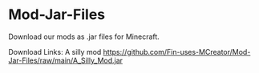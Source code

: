 # Mod-Jar-Files
Download our mods as .jar files for Minecraft.

Download Links:
A silly mod https://github.com/Fin-uses-MCreator/Mod-Jar-Files/raw/main/A_Silly_Mod.jar
